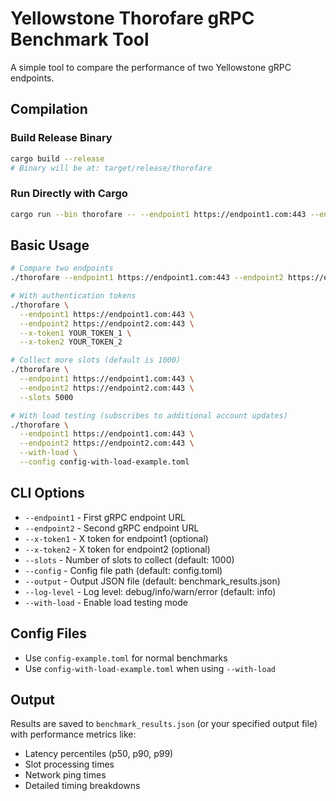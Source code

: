 # Yellowstone Thorofare gRPC Benchmark Tool

A simple tool to compare the performance of two Yellowstone gRPC endpoints.

## Compilation

### Build Release Binary
```bash
cargo build --release
# Binary will be at: target/release/thorofare
```

### Run Directly with Cargo
```bash
cargo run --bin thorofare -- --endpoint1 https://endpoint1.com:443 --endpoint2 https://endpoint2.com:443
```

## Basic Usage

```bash
# Compare two endpoints
./thorofare --endpoint1 https://endpoint1.com:443 --endpoint2 https://endpoint2.com:443

# With authentication tokens
./thorofare \
  --endpoint1 https://endpoint1.com:443 \
  --endpoint2 https://endpoint2.com:443 \
  --x-token1 YOUR_TOKEN_1 \
  --x-token2 YOUR_TOKEN_2

# Collect more slots (default is 1000)
./thorofare \
  --endpoint1 https://endpoint1.com:443 \
  --endpoint2 https://endpoint2.com:443 \
  --slots 5000

# With load testing (subscribes to additional account updates)
./thorofare \
  --endpoint1 https://endpoint1.com:443 \
  --endpoint2 https://endpoint2.com:443 \
  --with-load \
  --config config-with-load-example.toml
```

## CLI Options

- `--endpoint1` - First gRPC endpoint URL
- `--endpoint2` - Second gRPC endpoint URL  
- `--x-token1` - X token for endpoint1 (optional)
- `--x-token2` - X token for endpoint2 (optional)
- `--slots` - Number of slots to collect (default: 1000)
- `--config` - Config file path (default: config.toml)
- `--output` - Output JSON file (default: benchmark_results.json)
- `--log-level` - Log level: debug/info/warn/error (default: info)
- `--with-load` - Enable load testing mode

## Config Files

- Use `config-example.toml` for normal benchmarks
- Use `config-with-load-example.toml` when using `--with-load`

## Output

Results are saved to `benchmark_results.json` (or your specified output file) with performance metrics like:
- Latency percentiles (p50, p90, p99)
- Slot processing times
- Network ping times
- Detailed timing breakdowns
